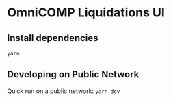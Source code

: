 # OmniCOMP Liquidations UI

## Install dependencies

`yarn`

## Developing on Public Network

Quick run on a public network: `yarn dev`
